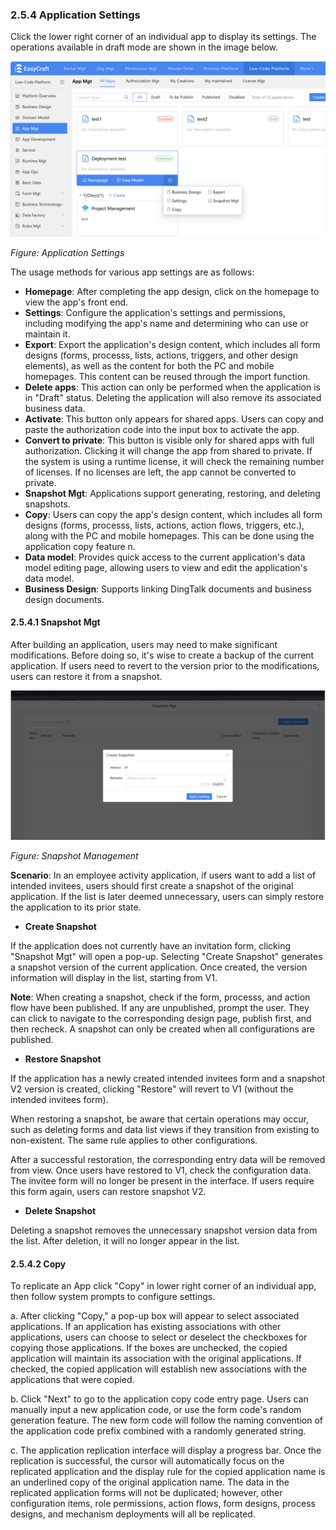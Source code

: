 ### 2.5.4 Application Settings

Click the lower right corner of an individual app to display its settings. The operations available in draft mode are shown in the image below.

<div style={{ display: 'flex', justifyContent: 'center' }}>
  <img src="/img/Application Settings.png" alt="Application Settings" width="800" />
</div>

*Figure: Application Settings*

The usage methods for various app settings are as follows:

- **Homepage**: After completing the app design, click on the homepage to view the app's front end.
- **Settings**: Configure the application's settings and permissions, including modifying the app's name and determining who can use or maintain it.
- **Export**: Export the application's design content, which includes all form designs (forms, processs, lists, actions, triggers, and other design elements), as well as the content for both the PC and mobile homepages. This content can be reused through the import function.
- **Delete apps**: This action can only be performed when the application is in "Draft" status. Deleting the application will also remove its associated business data.
- **Activate**: This button only appears for shared apps. Users can copy and paste the authorization code into the input box to activate the app.
- **Convert to private**: This button is visible only for shared apps with full authorization. Clicking it will change the app from shared to private. If the system is using a runtime license, it will check the remaining number of licenses. If no licenses are left, the app cannot be converted to private.
- **Snapshot Mgt**: Applications support generating, restoring, and deleting snapshots.
- **Copy**: Users can copy the app's design content, which includes all form designs (forms, processs, lists, actions, action flows, triggers, etc.), along with the PC and mobile homepages. This can be done using the application copy feature n.
- **Data model**: Provides quick access to the current application's data model editing page, allowing users to view and edit the application's data model.
- **Business Design**: Supports linking DingTalk documents and business design documents.

#### 2.5.4.1 Snapshot Mgt

After building an application, users may need to make significant modifications. Before doing so, it's wise to create a backup of the current application. If users need to revert to the version prior to the modifications, users can restore it from a snapshot.

<div style={{ display: 'flex', justifyContent: 'center' }}>
  <img src="/img/Snapshot Mgt.png" alt="Snapshot Management" width="800" />
</div>

*Figure: Snapshot Management*

**Scenario**: In an employee activity application, if users want to add a list of intended invitees, users should first create a snapshot of the original application. If the list is later deemed unnecessary, users can simply restore the application to its prior state.

- **Create Snapshot**

If the application does not currently have an invitation form, clicking "Snapshot Mgt" will open a pop-up. Selecting "Create Snapshot" generates a snapshot version of the current application. Once created, the version information will display in the list, starting from V1.

**Note**: When creating a snapshot, check if the form, processs, and action flow have been published. If any are unpublished, prompt the user. They can click to navigate to the corresponding design page, publish first, and then recheck. A snapshot can only be created when all configurations are published.

- **Restore Snapshot**

If the application has a newly created intended invitees form and a snapshot V2 version is created, clicking "Restore" will revert to V1 (without the intended invitees form).

When restoring a snapshot, be aware that certain operations may occur, such as deleting forms and data list views if they transition from existing to non-existent. The same rule applies to other configurations.

After a successful restoration, the corresponding entry data will be removed from view. Once users have restored to V1, check the configuration data. The invitee form will no longer be present in the interface. If users require this form again, users can restore snapshot V2.

- **Delete Snapshot**

Deleting a snapshot removes the unnecessary snapshot version data from the list. After deletion, it will no longer appear in the list.

#### 2.5.4.2 Copy

To replicate an App click "Copy" in lower right corner of an individual app, then follow system prompts to configure settings.

a. After clicking "Copy," a pop-up box will appear to select associated applications. If an application has existing associations with other applications, users can choose to select or deselect the checkboxes for copying those applications. If the boxes are unchecked, the copied application will maintain its association with the original applications. If checked, the copied application will establish new associations with the applications that were copied.

b. Click "Next" to go to the application copy code entry page. Users can manually input a new application code, or use the form code's random generation feature. The new form code will follow the naming convention of the application code prefix combined with a randomly generated string.

c. The application replication interface will display a progress bar. Once the replication is successful, the cursor will automatically focus on the replicated application and the display rule for the copied application name is an underlined copy of the original application name. The data in the replicated application forms will not be duplicated; however, other configuration items, role permissions, action flows, form designs, process designs, and mechanism deployments will all be replicated.
